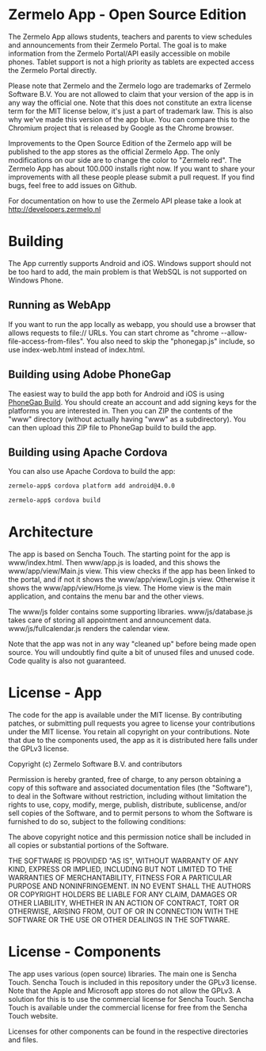Zermelo App - Open Source Edition
=================================

The Zermelo App allows students, teachers and parents to view schedules and announcements from their Zermelo Portal.
The goal is to make information from the Zermelo Portal/API easily accessible on mobile phones. Tablet support is not a 
high priority as tablets are expected access the Zermelo Portal directly.

Please note that Zermelo and the Zermelo logo are trademarks of Zermelo Software B.V. You are not allowed to claim that your version of the app is in any way the official one. Note that this does not constitute an extra
license term for the MIT license below, it's just a part of trademark law. This is also why we've made this version of the app blue.
You can compare this to the Chromium project that is released by Google as the Chrome browser.

Improvements to the Open Source Edition of the Zermelo app will be published to the app stores as the official Zermelo App.
The only modifications on our side are to change the color to "Zermelo red".
The Zermelo App has about 100.000 installs right now. If you want to share your improvements with all these people please submit a pull request.
If you find bugs, feel free to add issues on Github.

For documentation on how to use the Zermelo API please take a look at http://developers.zermelo.nl

Building
========

The App currently supports Android and iOS. Windows support should not be too hard to add, the main problem is that WebSQL is not supported
on Windows Phone.

Running as WebApp
-----------------

If you want to run the app locally as webapp, you should use a browser that allows requests to file:// URLs. You can start chrome as
"chrome --allow-file-access-from-files". You also need to skip the "phonegap.js" include, so use index-web.html instead of index.html.

Building using Adobe PhoneGap
-----------------------------

The easiest way to build the app both for Android and iOS is using [PhoneGap Build](https://build.phonegap.com). You should create an account
and add signing keys for the platforms you are interested in. Then you can ZIP the contents of the "www" directory (without actually having
"www" as a subdirectory). You can then upload this ZIP file to PhoneGap build to build the app.

Building using Apache Cordova
-----------------------------

You can also use Apache Cordova to build the app:

````bash
zermelo-app$ cordova platform add android@4.0.0

zermelo-app$ cordova build
````

Architecture
============

The app is based on Sencha Touch. The starting point for the app is www/index.html. Then www/app.js is loaded, and this shows the www/app/view/Main.js view.
This view checks if the app has been linked to the portal, and if not it shows the www/app/view/Login.js view. Otherwise it shows the
www/app/view/Home.js view. The Home view is the main application, and contains the menu bar and the other views.

The www/js folder contains some supporting libraries. www/js/database.js takes care of storing all appointment and announcement data.
www/js/fullcalendar.js renders the calendar view.

Note that the app was not in any way "cleaned up" before being made open source. You will undoubtly find quite a bit of unused files and unused code.
Code quality is also not guaranteed.

License - App
=============

The code for the app is available under the MIT license. By contributing patches, or submitting pull requests you agree
to license your contributions under the MIT license. You retain all copyright on your contributions. Note that due to the components used,
the app as it is distributed here falls under the GPLv3 license.

Copyright (c) Zermelo Software B.V. and contributors

Permission is hereby granted, free of charge, to any person
obtaining a copy of this software and associated documentation
files (the "Software"), to deal in the Software without
restriction, including without limitation the rights to use,
copy, modify, merge, publish, distribute, sublicense, and/or sell
copies of the Software, and to permit persons to whom the
Software is furnished to do so, subject to the following
conditions:

The above copyright notice and this permission notice shall be
included in all copies or substantial portions of the Software.

THE SOFTWARE IS PROVIDED "AS IS", WITHOUT WARRANTY OF ANY KIND,
EXPRESS OR IMPLIED, INCLUDING BUT NOT LIMITED TO THE WARRANTIES
OF MERCHANTABILITY, FITNESS FOR A PARTICULAR PURPOSE AND
NONINFRINGEMENT. IN NO EVENT SHALL THE AUTHORS OR COPYRIGHT
HOLDERS BE LIABLE FOR ANY CLAIM, DAMAGES OR OTHER LIABILITY,
WHETHER IN AN ACTION OF CONTRACT, TORT OR OTHERWISE, ARISING
FROM, OUT OF OR IN CONNECTION WITH THE SOFTWARE OR THE USE OR
OTHER DEALINGS IN THE SOFTWARE.

License - Components
====================

The app uses various (open source) libraries. The main one is Sencha Touch. Sencha Touch is included in this repository under the GPLv3
license. Note that the Apple and Microsoft app stores do not allow the GPLv3. A solution for this is to use the commercial license for
Sencha Touch. Sencha Touch is available under the commercial license for free from the Sencha Touch website.

Licenses for other components can be found in the respective directories and files.
